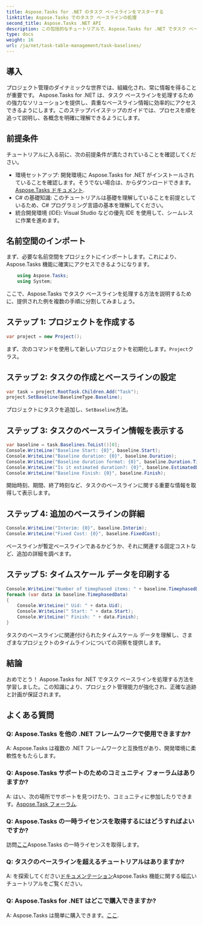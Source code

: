 ```yaml
---
title: Aspose.Tasks for .NET のタスク ベースラインをマスターする
linktitle: Aspose.Tasks でのタスク ベースラインの処理
second_title: Aspose.Tasks .NET API
description: この包括的なチュートリアルで、Aspose.Tasks for .NET でタスク ベースラインを処理する方法を学びましょう。今すぐプロジェクト管理スキルを向上させましょう!
type: docs
weight: 16
url: /ja/net/task-table-management/task-baselines/
---
```

## 導入
プロジェクト管理のダイナミックな世界では、組織化され、常に情報を得ることが重要です。 Aspose.Tasks for .NET は、タスク ベースラインを処理するための強力なソリューションを提供し、貴重なベースライン情報に効率的にアクセスできるようにします。このステップバイステップのガイドでは、プロセスを順を追って説明し、各概念を明確に理解できるようにします。
## 前提条件
チュートリアルに入る前に、次の前提条件が満たされていることを確認してください。
- 環境セットアップ: 開発環境に Aspose.Tasks for .NET がインストールされていることを確認します。そうでない場合は、からダウンロードできます。[Aspose.Tasks ドキュメント](https://reference.aspose.com/tasks/net/).
- C# の基礎知識: このチュートリアルは基礎を理解していることを前提としているため、C# プログラミング言語の基本を理解してください。
- 統合開発環境 (IDE): Visual Studio などの優先 IDE を使用して、シームレスに作業を進めます。
## 名前空間のインポート
まず、必要な名前空間をプロジェクトにインポートします。これにより、Aspose.Tasks 機能に確実にアクセスできるようになります。
```csharp
    using Aspose.Tasks;
    using System;
```
ここで、Aspose.Tasks でタスク ベースラインを処理する方法を説明するために、提供された例を複数の手順に分割してみましょう。
## ステップ 1: プロジェクトを作成する
```csharp
var project = new Project();
```
まず、次のコマンドを使用して新しいプロジェクトを初期化します。`Project`クラス。
## ステップ 2: タスクの作成とベースラインの設定
```csharp
var task = project.RootTask.Children.Add("Task");
project.SetBaseline(BaselineType.Baseline);
```
プロジェクトにタスクを追加し、`SetBaseline`方法。
## ステップ 3: タスクのベースライン情報を表示する
```csharp
var baseline = task.Baselines.ToList()[0];
Console.WriteLine("Baseline Start: {0}", baseline.Start);
Console.WriteLine("Baseline duration: {0}", baseline.Duration);
Console.WriteLine("Baseline duration format: {0}", baseline.Duration.TimeUnit);
Console.WriteLine("Is it estimated duration?: {0}", baseline.EstimatedDuration);
Console.WriteLine("Baseline Finish: {0}", baseline.Finish);
```
開始時刻、期間、終了時刻など、タスクのベースラインに関する重要な情報を取得して表示します。
## ステップ 4: 追加のベースラインの詳細
```csharp
Console.WriteLine("Interim: {0}", baseline.Interim);
Console.WriteLine("Fixed Cost: {0}", baseline.FixedCost);
```
ベースラインが暫定ベースラインであるかどうか、それに関連する固定コストなど、追加の詳細を調べます。
## ステップ 5: タイムスケール データを印刷する
```csharp
Console.WriteLine("Number of timephased items: " + baseline.TimephasedData.Count);
foreach (var data in baseline.TimephasedData)
{
    Console.WriteLine(" Uid: " + data.Uid);
    Console.WriteLine(" Start: " + data.Start);
    Console.WriteLine(" Finish: " + data.Finish);
}
```
タスクのベースラインに関連付けられたタイムスケール データを理解し、さまざまなプロジェクトのタイムラインについての洞察を提供します。
## 結論
おめでとう！ Aspose.Tasks for .NET でタスク ベースラインを処理する方法を学習しました。この知識により、プロジェクト管理能力が強化され、正確な追跡と計画が保証されます。
## よくある質問
### Q: Aspose.Tasks を他の .NET フレームワークで使用できますか?
A: Aspose.Tasks は複数の .NET フレームワークと互換性があり、開発環境に柔軟性をもたらします。
### Q: Aspose.Tasks サポートのためのコミュニティ フォーラムはありますか?
A: はい、次の場所でサポートを見つけたり、コミュニティに参加したりできます。[Aspose.Task フォーラム](https://forum.aspose.com/c/tasks/15).
### Q: Aspose.Tasks の一時ライセンスを取得するにはどうすればよいですか?
訪問[ここ](https://purchase.aspose.com/temporary-license/)Aspose.Tasks の一時ライセンスを取得します。
### Q: タスクのベースラインを超えるチュートリアルはありますか?
 A: を探索してください[ドキュメンテーション](https://reference.aspose.com/tasks/net/)Aspose.Tasks 機能に関する幅広いチュートリアルをご覧ください。
### Q: Aspose.Tasks for .NET はどこで購入できますか?
 A: Aspose.Tasks は簡単に購入できます。[ここ](https://purchase.aspose.com/buy).